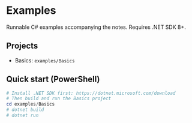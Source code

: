 # Examples

Runnable C# examples accompanying the notes. Requires .NET SDK 8+.

## Projects
- Basics: `examples/Basics`

## Quick start (PowerShell)

```powershell
# Install .NET SDK first: https://dotnet.microsoft.com/download
# Then build and run the Basics project
cd examples/Basics
# dotnet build
# dotnet run
```
